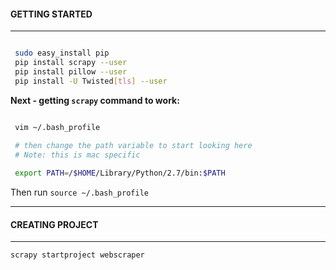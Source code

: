 #### GETTING STARTED

---

```bash

 sudo easy_install pip
 pip install scrapy --user
 pip install pillow --user
 pip install -U Twisted[tls] --user

```

**Next - getting `scrapy` command to work:**

```bash

 vim ~/.bash_profile 
 
 # then change the path variable to start looking here
 # Note: this is mac specific

 export PATH=/$HOME/Library/Python/2.7/bin:$PATH

```

Then run `source ~/.bash_profile` 

---

#### CREATING PROJECT

---

`scrapy startproject webscraper`

